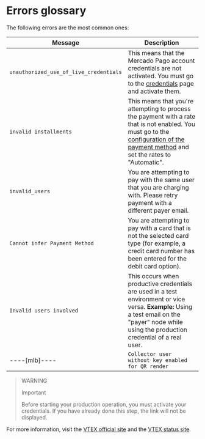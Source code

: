 # Errors glossary

The following errors are the most common ones:

|Message|Description|
|---|---|
|`unauthorized_use_of_live_credentials`|This means that the Mercado Pago account credentials are not activated. You must go to the [credentials]([FAKER][CREDENTIALS][URL]) page and activate them.|
|`invalid installments`|This means that you're attempting to process the payment with a rate that is not enabled. You must go to the [configuration of the payment method](https://help.vtex.com/en/tutorial/condicoes-de-pagamento--tutorials_455#parcelado-sem-juros) and set the rates to "Automatic".|
|`invalid_users`|You are attempting to pay with the same user that you are charging with. Please retry payment with a different payer email.|
|`Cannot infer Payment Method`|You are attempting to pay with a card that is not the selected card type (for example, a credit card number has been entered for the debit card option).|
|`Invalid users involved`|This occurs when productive credentials are used in a test environment or vice versa. **Example:** Using a test email on the "payer" node while using the production credential of a real user.|
----[mlb]----|`Collector user without key enabled for QR render`|This occurs when the seller has not yet created a **Pix** key with the Mercado Pago account.|------------

> WARNING
>
> Important
>
> Before starting your production operation, you must activate your credentials. If you have already done this step, the link will not be displayed.

For more information, visit the [VTEX official site](https://help.vtex.com/) and the [VTEX status site](https://status.vtex.com/).